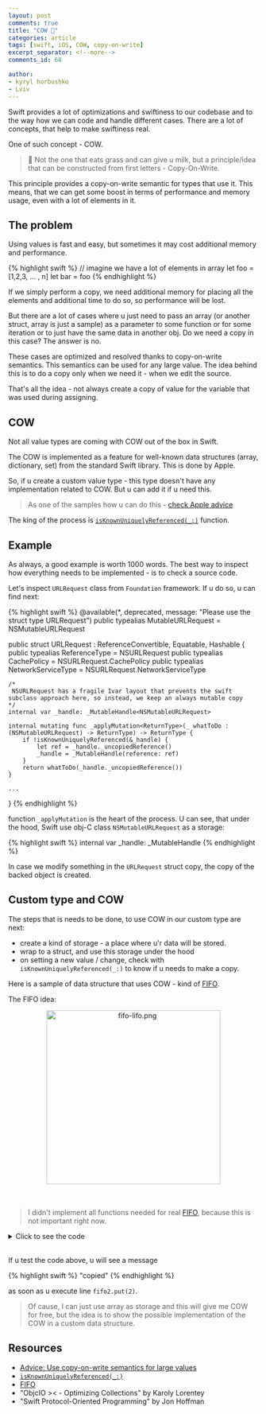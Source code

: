```yaml
---
layout: post
comments: true
title: "COW 🐂"
categories: article
tags: [swift, iOS, COW, copy-on-write]
excerpt_separator: <!--more-->
comments_id: 68

author:
- kyryl horbushko
- Lviv
---
```


Swift provides a lot of optimizations and swiftiness to our codebase and to the way how we can code and handle different cases. There are a lot of concepts, that help to make swiftiness real.

One of such concept - COW.
<!--more-->

> 🐂 Not the one that eats grass and can give u milk, but a principle/idea that can be constructed from first letters - Copy-On-Write.

This principle provides a copy-on-write semantic for types that use it. This means, that we can get some boost in terms of performance and memory usage, even with a lot of elements in it.

## The problem

Using values is fast and easy, but sometimes it may cost additional memory and performance. 

{% highlight swift %}
// imagine we have a lot of elements in array
let foo = [1,2,3, ... , n] 
let bar = foo
{% endhighlight %}

If we simply perform a copy, we need additional memory for placing all the elements and additional time to do so, so performance will be lost. 

But there are a lot of cases where u just need to pass an array (or another struct, array is just a sample) as a parameter to some function or for some iteration or to just have the same data in another obj. Do we need a copy in this case? The answer is no.

These cases are optimized and resolved thanks to copy-on-write semantics. This semantics can be used for any large value. The idea behind this is to do a copy only when we need it - when we edit the source.

That's all the idea - not always create a copy of value for the variable that was used during assigning.

## COW

Not all value types are coming with COW out of the box in Swift.

The COW is implemented as a feature for well-known data structures (array, dictionary, set) from the standard Swift library. This is done by Apple.

So, if u create a custom value type - this type doesn't have any implementation related to COW. But u can add it if u need this.

> As one of the samples how u can do this - [check Apple advice](https://github.com/apple/swift/blob/main/docs/OptimizationTips.rst#advice-use-copy-on-write-semantics-for-large-values)

The king of the process is [`isKnownUniquelyReferenced(_:)`](https://developer.apple.com/documentation/swift/2429905-isknownuniquelyreferenced) function.

## Example

As always, a good example is worth 1000 words. The best way to inspect how everything needs to be implemented - is to check a source code. 

Let's inspect `URLRequest` class from `Foundation` framework. If u do so, u can find next:

{% highlight swift %}
@available(*, deprecated, message: "Please use the struct type URLRequest")
public typealias MutableURLRequest = NSMutableURLRequest

public struct URLRequest : ReferenceConvertible, Equatable, Hashable {
    public typealias ReferenceType = NSURLRequest
    public typealias CachePolicy = NSURLRequest.CachePolicy
    public typealias NetworkServiceType = NSURLRequest.NetworkServiceType
    
    /*
     NSURLRequest has a fragile Ivar layout that prevents the swift subclass approach here, so instead, we keep an always mutable copy
    */
    internal var _handle: _MutableHandle<NSMutableURLRequest>
    
    internal mutating func _applyMutation<ReturnType>(_ whatToDo : (NSMutableURLRequest) -> ReturnType) -> ReturnType {
        if !isKnownUniquelyReferenced(&_handle) {
            let ref = _handle._uncopiedReference()
            _handle = _MutableHandle(reference: ref)
        }
        return whatToDo(_handle._uncopiedReference())
    }
    
    ...
}
{% endhighlight %}

function `_applyMutation` is the heart of the process. U can see, that under the hood, Swift use obj-C class `NSMutableURLRequest` as a storage:

{% highlight swift %}
internal var _handle: _MutableHandle<NSMutableURLRequest>
{% endhighlight %}

In case we modify something in the `URLRequest` struct copy, the copy of the backed object is created.

## Custom type and COW

The steps that is needs to be done, to use COW in our custom type are next:

* create a kind of storage - a place where u'r data will be stored.  
* wrap to a struct, and use this storage under the hood
* on setting a new value / change, check with `isKnownUniquelyReferenced(_:)` to know if u needs to make a copy.

Here is a sample of data structure that uses COW - kind of [FIFO](https://en.wikipedia.org/wiki/FIFO).

The FIFO idea:

<div style="text-align:center">
<a href="{{site.baseurl}}/assets/posts/images/2022-01-21-cow/fifo-lifo.png">
<img src="{{site.baseurl}}/assets/posts/images/2022-01-21-cow/fifo-lifo.png" alt="fifo-lifo.png" width="350"/>
</a>
</div>
<br>
<br>

> I didn't implement all functions needed for real [FIFO](https://en.wikipedia.org/wiki/FIFO), because this is not important right now.

<details><summary> Click to see the code </summary>
<p>

{% highlight swift %}
struct FIFO {

  final class Storage<Element> {
    var items: [Element] = []

    // MARK: - Lifecycle

    init() {}

    private init(_ items: [Element])  {
      self.items = items
    }

    // MARK: - Internal

    func add(_ item: Element)  {
      items.append(item)
    }

    func fetch() -> Element? {
      if items.isEmpty {
        return nil
      } else {
        return items.remove(at: 0)
      }
    }

    // MARK: - Copy

    func copy() -> Storage<Element> {
      Storage<Element>(items)
    }
  }

  private var _fifo = FIFO.Storage<Int>()

  mutating private func checkUniquelyReferencedInternalQueue() {
    if isKnownUniquelyReferenced(&_fifo) {
      debugPrint("reuse")
    } else {
      debugPrint("copied")
      _fifo = _fifo.copy()
    }
  }

  public mutating func put(_ item: Int) {
    checkUniquelyReferencedInternalQueue()
    _fifo.add(item)
  }

  public mutating func take() -> Int? {
    checkUniquelyReferencedInternalQueue()
    return _fifo.fetch()
  }

  mutating public func uniquelyReferenced() -> Bool {
    isKnownUniquelyReferenced(&_fifo)
  }
}
{% endhighlight %}

</p>
</details>
<br>

If u test the code above, u will see a message 

{% highlight swift %}
"copied"
{% endhighlight %}

as soon as u execute line `fifo2.put(2)`.

> Of cause, I can just use array as storage and this will give me COW for free, but the idea is to show the possible implementation of the COW in a custom data structure.

## Resources

* [Advice: Use copy-on-write semantics for large values](https://github.com/apple/swift/blob/main/docs/OptimizationTips.rst#advice-use-copy-on-write-semantics-for-large-values)
* [`isKnownUniquelyReferenced(_:)`](https://developer.apple.com/documentation/swift/2429905-isknownuniquelyreferenced)
* [FIFO](https://en.wikipedia.org/wiki/FIFO)
* "ObjcIO >< - Optimizing Collections" by Karoly Lorentey
* "Swift Protocol-Oriented Programming" by Jon Hoffman